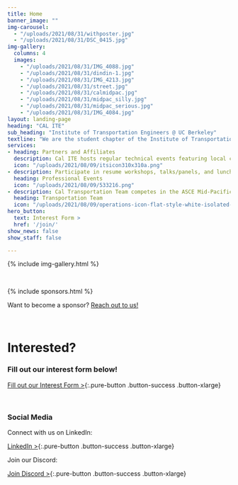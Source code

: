 ```yaml
---
title: Home
banner_image: ""
img-carousel:
  - "/uploads/2021/08/31/withposter.jpg"
  - "/uploads/2021/08/31/DSC_0415.jpg"
img-gallery:
  columns: 4
  images:
    - "/uploads/2021/08/31/IMG_4088.jpg"
    - "/uploads/2021/08/31/dindin-1.jpg"
    - "/uploads/2021/08/31/IMG_4213.jpg"
    - "/uploads/2021/08/31/street.jpg"
    - "/uploads/2021/08/31/calmidpac.jpg"
    - "/uploads/2021/08/31/midpac_silly.jpg"
    - "/uploads/2021/08/31/midpac_serious.jpg"
    - "/uploads/2021/08/31/IMG_4084.jpg"
layout: landing-page
heading: "CAL ITE"
sub_heading: "Institute of Transportation Engineers @ UC Berkeley"
textline: "We are the student chapter of the Institute of Transportation Engineers at the University of California, Berkeley.<br><br>We provide opportunities for interested students to connect with transportation professionals in both public and private sectors."
services:
- heading: Partners and Affiliates
  description: Cal ITE hosts regular technical events featuring local companies to bring opportunities to students. These events may also include office visits and field trips around the Bay Area.<br><br><a href="/sponsors/"><button class="pure-button button-success">Our Sponsors</button></a>
  icon: "/uploads/2021/08/09/itsicon310x310a.png"
- description: Participate in resume workshops, talks/panels, and lunch meetings with professionals. Meet students from other universities in the Western ITE district during the annual meeting and network with industry leaders.<br><br><a href="https://linkedin.com/company/cal-ite/" target="_blank" rel="noopener"><button class="pure-button button-success">Follow us on LinkedIn</button></a>
  heading: Professional Events
  icon: "/uploads/2021/08/09/533216.png"
- description: Cal Transportation Team competes in the ASCE Mid-Pacific Transportation competition, planning and designing a solution to a given prompt. The team also runs a DeCal class so students can get academic credit for their work. <br><br><a href="https://transpo.berkeley.edu"><button class="pure-button button-success">Learn more</button></a>
  heading: Transportation Team
  icon: "/uploads/2021/08/09/operations-icon-flat-style-white-isolated-symbol-black-your-web-site-design-app-ui-simple-process-vector-illustration-156422564.jpg"
hero_button:
  text: Interest Form >
  href: '/join/'
show_news: false
show_staff: false

---
```


{% include img-gallery.html %}

<br>

{% include sponsors.html %}

<p class="font-bold italic py-2">Want to become a sponsor? <a href="/sponsors/">Reach out to us!</a></p>

<br>

# Interested?

### Fill out our interest form below!

[Fill out our Interest Form >](/join/){:.pure-button .button-success .button-xlarge}

<br>

### Social Media

Connect with us on LinkedIn:

[LinkedIn >](https://www.linkedin.com/company/cal-ite/){:.pure-button .button-success .button-xlarge}

Join our Discord:

[Join Discord >](https://discord.gg/Jd2Zyv3wgy){:.pure-button .button-success .button-xlarge}
